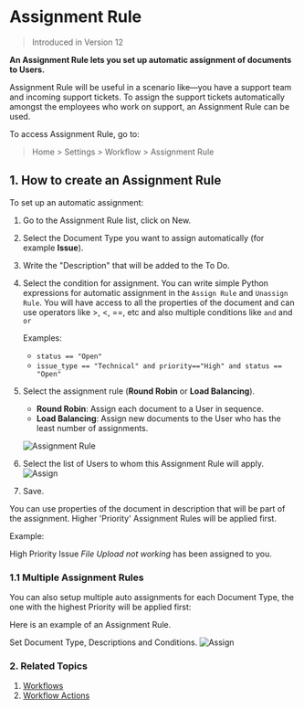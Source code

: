 <!-- add-breadcrumbs -->

# Assignment Rule

> Introduced in Version 12

**An Assignment Rule lets you set up automatic assignment of documents to Users.**

Assignment Rule will be useful in a scenario like—you have a support team and incoming support tickets. To assign the support tickets automatically amongst the employees who work on support, an Assignment Rule can be used.

To access Assignment Rule, go to:
> Home > Settings > Workflow > Assignment Rule

## 1. How to create an Assignment Rule
To set up an automatic assignment:

1. Go to the Assignment Rule list, click on New.
1. Select the Document Type you want to assign automatically (for example **Issue**).
1. Write the "Description" that will be added to the To Do.
1. Select the condition for assignment.
    You can write simple Python expressions for automatic assignment in the `Assign Rule` and `Unassign Rule`. You will have access to all the properties of the document and can use operators like >, <, ==, etc and also multiple conditions like `and` and `or`

    Examples:

    - `status == "Open"`
    - `issue_type == "Technical" and priority=="High" and status == "Open"`

1. Select the assignment rule (**Round Robin** or **Load Balancing**).
    * **Round Robin**: Assign each document to a User in sequence.
    * **Load Balancing**: Assign new documents to the User who has the least number of assignments.

    ![Assignment Rule](/docs/assets/img/setup/automation/assignment-rule-select.png)
1. Select the list of Users to whom this Assignment Rule will apply.
    <img class="screenshot" alt="Assign" src="{{docs_base_url}}/assets/img/setup/automation/auto-assign-2.png">

1. Save.

You can use properties of the document in description that will be part of the assignment. Higher 'Priority' Assignment Rules will be applied first.

Example:

High Priority Issue *File Upload not working* has been assigned to you.

### 1.1 Multiple Assignment Rules

You can also setup multiple auto assignments for each Document Type, the one with the highest Priority will be applied first:

Here is an example of an Assignment Rule.

Set Document Type, Descriptions and Conditions.
<img class="screenshot" alt="Assign" src="{{docs_base_url}}/assets/img/setup/automation/auto-assign-1.png">

### 2. Related Topics
1. [Workflows](/docs/user/manual/en/setting-up/workflows)
1. [Workflow Actions](/docs/user/manual/en/setting-up/workflow-actions)
